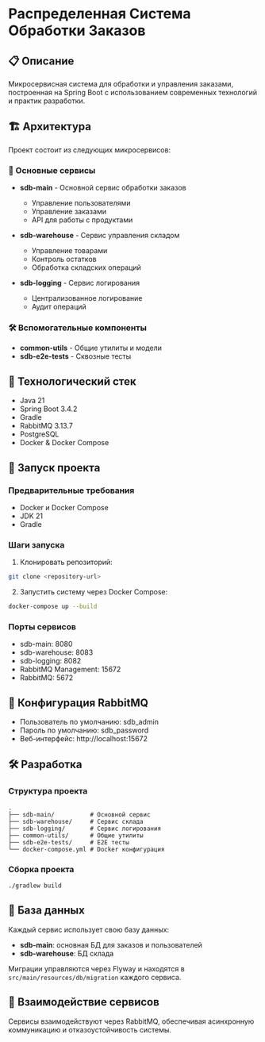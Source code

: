 # Распределенная Система Обработки Заказов

## 📋 Описание
Микросервисная система для обработки и управления заказами, построенная на Spring Boot с использованием современных технологий и практик разработки.

## 🏗 Архитектура
Проект состоит из следующих микросервисов:

### 🎯 Основные сервисы
- **sdb-main** - Основной сервис обработки заказов
  - Управление пользователями
  - Управление заказами
  - API для работы с продуктами

- **sdb-warehouse** - Сервис управления складом
  - Управление товарами
  - Контроль остатков
  - Обработка складских операций

- **sdb-logging** - Сервис логирования
  - Централизованное логирование
  - Аудит операций

### 🛠 Вспомогательные компоненты
- **common-utils** - Общие утилиты и модели
- **sdb-e2e-tests** - Сквозные тесты

## 🔧 Технологический стек
- Java 21
- Spring Boot 3.4.2
- Gradle
- RabbitMQ 3.13.7
- PostgreSQL
- Docker & Docker Compose

## 🚀 Запуск проекта

### Предварительные требования
- Docker и Docker Compose
- JDK 21
- Gradle

### Шаги запуска
1. Клонировать репозиторий:
```bash
git clone <repository-url>
```

2. Запустить систему через Docker Compose:
```bash
docker-compose up --build
```

### Порты сервисов
- sdb-main: 8080
- sdb-warehouse: 8083
- sdb-logging: 8082
- RabbitMQ Management: 15672
- RabbitMQ: 5672

## 🔐 Конфигурация RabbitMQ
- Пользователь по умолчанию: sdb_admin
- Пароль по умолчанию: sdb_password
- Веб-интерфейс: http://localhost:15672

## 🛠 Разработка

### Структура проекта
```
.
├── sdb-main/          # Основной сервис
├── sdb-warehouse/     # Сервис склада
├── sdb-logging/       # Сервис логирования
├── common-utils/      # Общие утилиты
├── sdb-e2e-tests/     # E2E тесты
└── docker-compose.yml # Docker конфигурация
```

### Сборка проекта
```bash
./gradlew build
```

## 📝 База данных
Каждый сервис использует свою базу данных:
- **sdb-main**: основная БД для заказов и пользователей
- **sdb-warehouse**: БД склада

Миграции управляются через Flyway и находятся в `src/main/resources/db/migration` каждого сервиса.

## 🤝 Взаимодействие сервисов
Сервисы взаимодействуют через RabbitMQ, обеспечивая асинхронную коммуникацию и отказоустойчивость системы.
